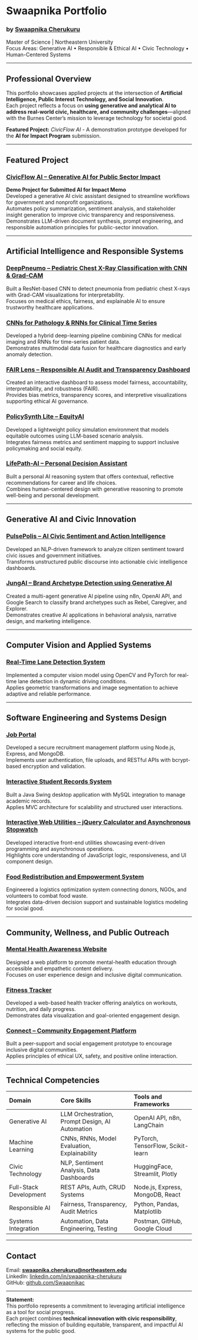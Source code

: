 # Swaapnika Portfolio
### by [Swaapnika Cherukuru](https://github.com/Swaapnikac)
Master of Science | Northeastern University  
Focus Areas: Generative AI • Responsible & Ethical AI • Civic Technology • Human-Centered Systems  

---

## Professional Overview
This portfolio showcases applied projects at the intersection of **Artificial Intelligence, Public Interest Technology, and Social Innovation**.  
Each project reflects a focus on **using generative and analytical AI to address real-world civic, healthcare, and community challenges**—aligned with the Burnes Center’s mission to leverage technology for societal good.  

**Featured Project:** *CivicFlow AI* - A demonstration prototype developed for the **AI for Impact Program** submission.

---

## Featured Project

### [CivicFlow AI – Generative AI for Public Sector Impact](https://github.com/Swaapnikac/CivicFlow-AI)
**Demo Project for Submitted AI for Impact Memo**  
Developed a generative AI civic assistant designed to streamline workflows for government and nonprofit organizations.  
Automates policy summarization, sentiment analysis, and stakeholder insight generation to improve civic transparency and responsiveness.  
Demonstrates LLM-driven document synthesis, prompt engineering, and responsible automation principles for public-sector innovation.

---

## Artificial Intelligence and Responsible Systems

### [DeepPneumo – Pediatric Chest X-Ray Classification with CNN & Grad-CAM](https://github.com/Swaapnikac/DeepPneumo-Pediatric-Chest-X-Ray-Classification-with-CNN-Grad-CAM)
Built a ResNet-based CNN to detect pneumonia from pediatric chest X-rays with Grad-CAM visualizations for interpretability.  
Focuses on medical ethics, fairness, and explainable AI to ensure trustworthy healthcare applications.

### [CNNs for Pathology & RNNs for Clinical Time Series](https://github.com/Swaapnikac/CNNs-for-Pathology-RNNs-for-Clinical-Time-Series)
Developed a hybrid deep-learning pipeline combining CNNs for medical imaging and RNNs for time-series patient data.  
Demonstrates multimodal data fusion for healthcare diagnostics and early anomaly detection.

### [FAIR Lens – Responsible AI Audit and Transparency Dashboard](https://github.com/Swaapnikac/FAIR-Lens-Responsible-AI-Audit-Transparency-Dashboard)
Created an interactive dashboard to assess model fairness, accountability, interpretability, and robustness (FAIR).  
Provides bias metrics, transparency scores, and interpretive visualizations supporting ethical AI governance.

### [PolicySynth Lite – EquityAI](https://github.com/Swaapnikac/PolicySynth-Lite-EquityAI)
Developed a lightweight policy simulation environment that models equitable outcomes using LLM-based scenario analysis.  
Integrates fairness metrics and sentiment mapping to support inclusive policymaking and social equity.

### [LifePath-AI – Personal Decision Assistant](https://github.com/Swaapnikac/LifePath-AI-Personal-Decision-Assistant)
Built a personal AI reasoning system that offers contextual, reflective recommendations for career and life choices.  
Combines human-centered design with generative reasoning to promote well-being and personal development.

---

## Generative AI and Civic Innovation

### [PulsePolis – AI Civic Sentiment and Action Intelligence](https://github.com/Swaapnikac/PulsePolis-AI-Civic-Sentiment-Action-Intelligence)
Developed an NLP-driven framework to analyze citizen sentiment toward civic issues and government initiatives.  
Transforms unstructured public discourse into actionable civic intelligence dashboards.

### [JungAI – Brand Archetype Detection using Generative AI](https://github.com/Swaapnikac/JungAI-Brand-Archetype-Detection-using-Generative-AI)
Created a multi-agent generative AI pipeline using n8n, OpenAI API, and Google Search to classify brand archetypes such as Rebel, Caregiver, and Explorer.  
Demonstrates creative AI applications in behavioral analysis, narrative design, and marketing intelligence.

---

## Computer Vision and Applied Systems

### [Real-Time Lane Detection System](https://github.com/Swaapnikac/Real-Time-Lane-Detection-System)
Implemented a computer vision model using OpenCV and PyTorch for real-time lane detection in dynamic driving conditions.  
Applies geometric transformations and image segmentation to achieve adaptive and reliable performance.

---

## Software Engineering and Systems Design

### [Job Portal](https://github.com/Swaapnikac/Job-Portal)
Developed a secure recruitment management platform using Node.js, Express, and MongoDB.  
Implements user authentication, file uploads, and RESTful APIs with bcrypt-based encryption and validation.

### [Interactive Student Records System](https://github.com/Swaapnikac/interactive-student-records-system)
Built a Java Swing desktop application with MySQL integration to manage academic records.  
Applies MVC architecture for scalability and structured user interactions.

### [Interactive Web Utilities – jQuery Calculator and Asynchronous Stopwatch](https://github.com/Swaapnikac/Interactive-Web-Utilities-jQuery-Calculator-Async-Stopwatch)
Developed interactive front-end utilities showcasing event-driven programming and asynchronous operations.  
Highlights core understanding of JavaScript logic, responsiveness, and UI component design.

### [Food Redistribution and Empowerment System](https://github.com/Swaapnikac/Food-Redistribution-and-Empowerment-System)
Engineered a logistics optimization system connecting donors, NGOs, and volunteers to combat food waste.  
Integrates data-driven decision support and sustainable logistics modeling for social good.

---

## Community, Wellness, and Public Outreach

### [Mental Health Awareness Website](https://github.com/Swaapnikac/Mental-Health-Awareness-website)
Designed a web platform to promote mental-health education through accessible and empathetic content delivery.  
Focuses on user experience design and inclusive digital communication.

### [Fitness Tracker](https://github.com/Swaapnikac/Fitness-.git)
Developed a web-based health tracker offering analytics on workouts, nutrition, and daily progress.  
Demonstrates data visualization and goal-oriented engagement design.

### [Connect – Community Engagement Platform](https://github.com/Swaapnikac/Connect-.git)
Built a peer-support and social engagement prototype to encourage inclusive digital communities.  
Applies principles of ethical UX, safety, and positive online interaction.

---

## Technical Competencies

| Domain | Core Skills | Tools and Frameworks |
|:--|:--|:--|
| Generative AI | LLM Orchestration, Prompt Design, AI Automation | OpenAI API, n8n, LangChain |
| Machine Learning | CNNs, RNNs, Model Evaluation, Explainability | PyTorch, TensorFlow, Scikit-learn |
| Civic Technology | NLP, Sentiment Analysis, Data Dashboards | HuggingFace, Streamlit, Plotly |
| Full-Stack Development | REST APIs, Auth, CRUD Systems | Node.js, Express, MongoDB, React |
| Responsible AI | Fairness, Transparency, Audit Metrics | Python, Pandas, Matplotlib |
| Systems Integration | Automation, Data Engineering, Testing | Postman, GitHub, Google Cloud |

---

## Contact
Email: **swaapnika.cherukuru@northeastern.edu**  
LinkedIn: [linkedin.com/in/swaapnika-cherukuru](https://www.linkedin.com/in/swaapnika-cherukuru)  
GitHub: [github.com/Swaapnikac](https://github.com/Swaapnikac)

---

**Statement:**  
This portfolio represents a commitment to leveraging artificial intelligence as a tool for social progress.  
Each project combines **technical innovation with civic responsibility**, reflecting the mission of building equitable, transparent, and impactful AI systems for the public good.
